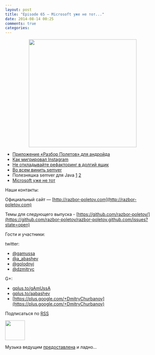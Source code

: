 ```yaml
---
layout: post
title: "Episode 65 — Microsoft уже не тот..."
date: 2014-08-14 00:25
comments: true
categories: 
---
```


<div class="separator" style="clear: both; text-align: center;">
<a href="http://razbor-poletov.com/images/razbor_65_text.jpg" imageanchor="1" style="margin-left: 1em; margin-right: 1em;"><img border="0" height="350" src="http://razbor-poletov.com/images/razbor_65_text.jpg" width="350" /></a>
</div>


- [Приложение «Разбор Полетов» для андройда](https://play.google.com/store/apps/details?id=com.shonenfactory.razborpoletov)
- [Как мигрировал Instagram](http://instagram-engineering.tumblr.com/post/89992572022/migrating-aws-fb)
- [Не откладывайте рефакторинг в долгий ящик](http://xprogramming.com/articles/refactoring-not-on-the-backlog/)
- [Во всем винить semver](http://www.jongleberry.com/semver-has-failed-us.html)
- Полезняшка semver для Java [1](https://github.com/jeluard/semantic-versioning) [2](https://github.com/zafarkhaja/java-semver) 
- [Microsoft уже не тот](http://arstechnica.com/information-technology/2014/08/how-microsoft-dragged-its-development-practices-into-the-21st-century/)


Наши контакты:

Официальный сайт — [http://razbor-poletov.com](http://razbor-poletov.com)

Темы для следующего выпуска - [https://github.com/razbor-poletov/](https://github.com/razbor-poletov/razbor-poletov.github.com/issues?state=open)

Гости и участники:

twitter: 

 * [@gamussa](https://twitter.com/#!/gamussa)
 * [@a_abashev](https://twitter.com/#!/a_abashev)
 * [@golodnyj](https://twitter.com/#!/golodnyj)
 * [@dzmitryc ](https://twitter.com/#!/dzmitryc)
 
G+:

 * [gplus.to/gAmUssA](http://gplus.to/gAmUssA) 
 * [gplus.to/aabashev](http://gplus.to/aabashev) 
 * [https://plus.google.com/+DmitryChurbanov](https://plus.google.com/+DmitryChurbanov) 

<!-- player goes here-->

<audio preload="none">
   <source src="http://traffic.libsyn.com/razborpoletov/razbor_65.mp3" type="audio/mp3" />
   Your browser does not support the audio tag.
</audio>

Подписаться по [RSS](http://feeds.feedburner.com/razbor-podcast)

<!-- episode file link goes here-->
<a href="http://traffic.libsyn.com/razborpoletov/razbor_65.mp3" imageanchor="1" style="clear: left; margin-bottom: 1em; margin-left: auto; margin-right: 2em;"><img border="0" height="64" src="http://2.bp.blogspot.com/-qkfh8Q--dks/T0gixAMzuII/AAAAAAAAHD0/O5LbF3vvBNQ/s200/1330127522_mp3.png" width="64" /></a>

Музыка ведущим [предоставлена](http://www.audiobank.fm/single-music/27/111/More-And-Less/) и ладно...

